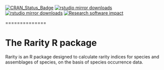 [![CRAN_Status_Badge](http://www.r-pkg.org/badges/version/Rarity)](http://cran.r-project.org/package=Rarity)
[![rstudio mirror downloads](http://cranlogs.r-pkg.org/badges/Rarity)](http://r-pkg.org/pkg/Rarity)
[![rstudio mirror downloads](http://cranlogs.r-pkg.org/badges/grand-total/Rarity)](http://r-pkg.org/pkg/Rarity)
[![Research software impact](http://depsy.org/api/package/cran/Rarity/badge.svg)](http://depsy.org/package/r/Rarity)

==============

# The Rarity R package

Rarity is an R package designed to calculate rarity indices for species and assemblages of species, on the basis of species occurrence data.
